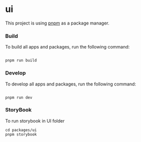 # ui
This project is using [pnpm](https://pnpm.io/) as a package manager.

### Build

To build all apps and packages, run the following command:

```

pnpm run build

```

### Develop

To develop all apps and packages, run the following command:

```

pnpm run dev

```


### StoryBook

To run storybook in UI folder

```
cd packages/ui
pnpm storybook

```